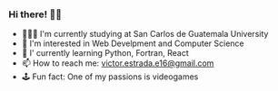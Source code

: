 ### Hi there! 👋🏽

- 👨🏼‍🏫 I'm currently studying at San Carlos de Guatemala University
- 👀 I'm interested in Web Develpment and Computer Science
- 🌱 I' currently learning Python, Fortran, React
- 📫 How to reach me: victor.estrada.e16@gmail.com
- 🕹️ Fun fact: One of my passions is videogames

<!---
Vic-e16/Vic-e16 is a ✨ special ✨ repository because its `README.md` (this file) appears on your GitHub profile.
You can click the Preview link to take a look at your changes.
--->
